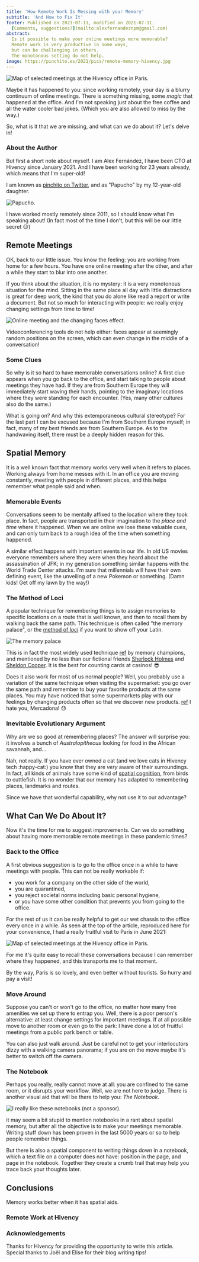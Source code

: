 ```yaml
---
title: 'How Remote Work Is Messing with your Memory'
subtitle: 'And How to Fix It'
footer: Published on 2021-07-11, modified on 2021-07-11.
  [Comments, suggestions?](mailto:alexfernandeznpm@gmail.com)
abstract:
  Is it possible to make your online meetings more memorable?
  Remote work is very productive in some ways,
  but can be challenging in others.
  The monotonous setting do not help.
image: https://pinchito.es/2021/pics/remote-memory-hivency.jpg
---
```


![Map of selected meetings at the Hivency office in Paris.](pics/remote-memory-hivency.jpg "A map of the location of the Hivency office, with notes about where meetings happened and with whom. Source: adapted from https://zoom.earth/#view=48.858296,2.349495,20z.")

Maybe it has happened to you:
since working remotely, your day is a blurry continuum of online meetings.
There is something missing,
some _magic_ that happened at the office.
And I'm not speaking just about the free coffee and all the water cooler bad jokes.
(Which you are also allowed to miss by the way.)

So, what is it that we are missing,
and what can we do about it?
Let's delve in!

### About the Author

But first a short note about myself.
I am Alex Fernández,
I have been CTO at Hivency since January 2021.
And I have been working for 23 years already,
which means that I'm super-old!

I am known as
[pinchito on Twitter](?),
and as "Papucho" by my 12-year-old daughter.

![Papucho.](pics/remote-memory-papucho?.jpg "A gorgeous drawing in pencil and charcoal by my daughter, depicting a bearded guy that suspiciously resembles myself. Source: the author.")

I have worked mostly remotely since 2011,
so I should know what I'm speaking about!
(In fact most of the time I don't,
but this will be our little secret :wink:)

## Remote Meetings

OK, back to our little issue.
You know the feeling:
you are working from home for a few hours.
You have one online meeting after the other,
and after a while they start to blur into one another.

If you think about the situation, it is no mystery:
it is a very monotonous situation for the mind.
Sitting in the same place all day with little distractions
is great for deep work,
the kind that you do alone like read a report or write a document.
But not so much for interacting with people:
we really enjoy changing settings from time to time!

![Online meeting and the changing faces effect.](pics/remote-memory-changing?.jpg "Changing faces in an online conference. Source: the author.")

Videoconferencing tools do not help either:
faces appear at seemingly random positions on the screen,
which can even change in the middle of a conversation!

### Some Clues

So why is it so hard to have memorable conversations online?
A first clue appears when you go back to the office,
and start talking to people about meetings they have had.
If they are from Southern Europe they will immediately start waving their hands,
pointing to the imaginary locations where they were standing for each encounter.
(Yes, many other cultures also do the same.)

What is going on?
And why this extemporaneous cultural stereotype?
For the last part I can be excused because I'm from Southern Europe myself;
in fact, many of my best friends are from Southern Europe.
As to the handwaving itself, there must be a deeply hidden reason for this.

## Spatial Memory

It is a well known fact that memory works very well when it refers to places.
Working always from home messes with it.
In an office you are moving constantly,
meeting with people in different places,
and this helps remember what people said and when.

### Memorable Events

Conversations seem to be mentally affixed to the location where they took place.
In fact, people are transported in their imagination to the _place and time_ where it happened.
When we are online we lose these valuable cues,
and can only turn back to a rough idea of the time when something happened.

A similar effect happens with important events in our life.
In old US movies everyone remembers where they were when they heard about the assassination of JFK;
in my generation something similar happens with the World Trade Center attacks.
I'm sure that millennials will have their own defining event,
like the unveiling of a new Pokemon or something.
(Damn kids! Get off my lawn by the way!)

### The Method of Loci

A popular technique for remembering things is
to assign memories to specific locations on a route that is well known,
and then to recall them by walking back the same path.
This technique is often called "the memory palace",
or the
[method of _loci_](https://en.wikipedia.org/wiki/Method_of_loci)
if you want to show off your Latin.

![The memory palace](pics/remote-memory-palace.jpg "A palace room with lots of notes; note that the _method of loci_ does not actually require imagining a palace. Source: adapted from https://commons.wikimedia.org/wiki/File:Meeting_Room_Niavaran_Palace.JPG.")

This is in fact the most widely used technique [ref](?) by memory champions,
and mentioned by no less than our fictional friends
[Sherlock Holmes](?)
and
[Sheldon Cooper](?).
It is the best for counting cards at casinos! :sunglasses:

Does it also work for most of us normal people?
Well, you probably use a variation of the same technique when visiting the supermarket:
you go over the same path and remember to buy your favorite products at the same places.
You may have noticed that some supermarkets play with our feelings
by changing products often so that we discover new products.
[ref](?)
I hate you, Mercadona! :sweat:

### Inevitable Evolutionary Argument

Why are we so good at remembering places?
The answer will surprise you:
it involves a bunch of _Australopithecus_ looking for food in the African savannah,
and...

Nah, not really.
If you have ever owned a cat
(and we love cats in Hivency tech :happy-cat:)
you know that they are _very_ aware of their surroundings.
In fact, all kinds of animals have some kind of
[spatial cognitiion](https://en.wikipedia.org/wiki/Spatial_cognition),
from birds to cuttlefish.
It is no wonder that our memory has adapted to remembering places,
landmarks and routes.

Since we have that wonderful capability,
why not use it to our advantage?

## What Can We Do About It?

Now it's the time for me to suggest improvements.
Can we do something about having more memorable remote meetings in these pandemic times?

### Back to the Office

A first obvious suggestion is to go to the office once in a while to have meetings with people.
This can not be really workable if:
* you work for a company on the other side of the world,
* you are quarantined,
* you reject societal norms including basic personal hygiene,
* or you have some other condition that prevents you from going to the office.

For the rest of us it can be really helpful
to get our wet chassis to the office every once in a while.
As seen at the top of the article,
reproduced here for your convenience,
I had a really fruitful visit to Paris in June 2021:

![Map of selected meetings at the Hivency office in Paris.](pics/remote-memory-hivency.jpg "A map of the location of the Hivency office, with notes about where meetings happened and with whom. Source: adapted from https://zoom.earth/#view=48.858296,2.349495,20z.")

For me it's quite easy to recall these conversations
because I can remember where they happened,
and this transports me to that moment.

By the way, Paris is so lovely,
and even better without tourists.
So hurry and pay a visit!

### Move Around

Suppose you can't or won't go to the office,
no matter how many free amenities we set up there to entrap you.
Well, there is a poor person's alternative:
at least change settings for important meetings.
If at all possible move to another room or even go to the park:
I have done a lot of fruitful meetings from a public park bench or table.

You can also just walk around.
Just be careful not to get your interlocutors dizzy with a walking camera panorama;
if you are on the move maybe it's better to switch off the camera.

### The Notebook

Perhaps you really, really cannot move at all:
you are confined to the same room,
or it disrupts your workflow.
Well, we are not here to judge.
There is another visual aid that will be there to help you:
_The Notebook_.

![I really like these notebooks (not a sponsor).](pics/remote-memory-notebook?.jpg "A few notebooks piled up. Source: the author.")

it may seem a bit stupid to mention notebooks in a rant about spatial memory,
but after all the objective is to make your meetings memorable.
Writing stuff down has been proven in the last 5000 years or so to help people remember things.

But there is also a spatial component to writing things down in a notebook,
which a text file on a computer does not have:
position in the page, and page in the notebook.
Together they create a crumb trail that may help you trace back your thoughts later.

## Conclusions

Memory works better when it has spatial aids.

### Remote Work at Hivency

### Acknowledgements

Thanks for Hivency for providing the opportunity to write this article.
Special thanks to Joël and Elise for their blog writing tips!

